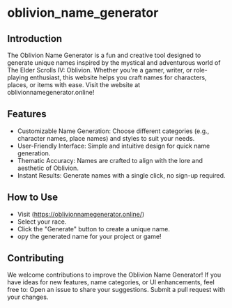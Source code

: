 # oblivion_name_generator
## Introduction
The Oblivion Name Generator is a fun and creative tool designed to generate unique names inspired by the mystical and adventurous world of The Elder Scrolls IV: Oblivion. Whether you're a gamer, writer, or role-playing enthusiast, this website helps you craft names for characters, places, or items with ease. Visit the website at oblivionnamegenerator.online!
## Features
- Customizable Name Generation: Choose different categories (e.g., character names, place names) and styles to suit your needs.
- User-Friendly Interface: Simple and intuitive design for quick name generation.
- Thematic Accuracy: Names are crafted to align with the lore and aesthetic of Oblivion.
- Instant Results: Generate names with a single click, no sign-up required.
## How to Use
- Visit (https://oblivionnamegenerator.online/)
-  Select your race.
-  Click the "Generate" button to create a unique name.
-  opy the generated name for your project or game!


## Contributing
We welcome contributions to improve the Oblivion Name Generator! If you have ideas for new features, name categories, or UI enhancements, feel free to:
Open an issue to share your suggestions.
Submit a pull request with your changes.
